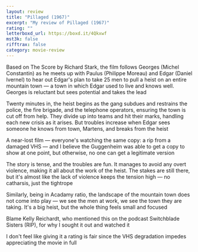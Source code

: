 ```yaml
---
layout: review
title: "Pillaged (1967)"
excerpt: "My review of Pillaged (1967)"
rating: ""
letterboxd_url: https://boxd.it/4Qkxwf
mst3k: false
rifftrax: false
category: movie-review
---
```


Based on The Score by Richard Stark, the film follows Georges (Michel Constantin) as he meets up with Paulus (Philippe Moreau) and Edgar (Daniel Ivernel) to hear out Edgar's plan to take 25 men to pull a heist on an entire mountain town — a town in which Edgar used to live and knows well. Georges is reluctant but sees potential and takes the lead

Twenty minutes in, the heist begins as the gang subdues and restrains the police, the fire brigade, and the telephone operators, ensuring the town is cut off from help. They divide up into teams and hit their marks, handling each new crisis as it arises. But troubles increase when Edgar sees someone he knows from town, Martens, and breaks from the heist

A near-lost film — everyone's watching the same copy: a rip from a damaged VHS — and I believe the Guggenheim was able to get a copy to show at one point, but otherwise, no one can get a legitimate version

The story is tense, and the troubles are fun. It manages to avoid any overt violence, making it all about the work of the heist. The stakes are still there, but it's almost like the lack of violence keeps the tension high — no catharsis, just the tightrope

Similarly, being in Acadamy ratio, the landscape of the mountain town does not come into play — we see the men at work, we see the town they are taking. It's a big heist, but the whole thing feels small and focused

Blame Kelly Reichardt, who mentioned this on the podcast Switchblade Sisters (RIP), for why I sought it out and watched it

I don't feel like giving it a rating is fair since the VHS degradation impedes appreciating the movie in full

